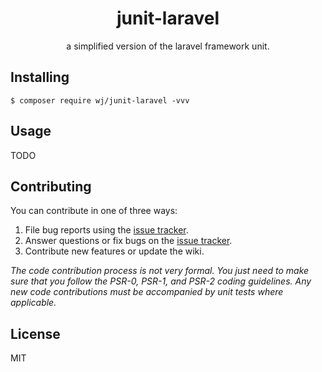 <h1 align="center"> junit-laravel </h1>

<p align="center"> a simplified version of the laravel framework unit.</p>


## Installing

```shell
$ composer require wj/junit-laravel -vvv
```

## Usage

TODO

## Contributing

You can contribute in one of three ways:

1. File bug reports using the [issue tracker](https://github.com/wj/junit-laravel/issues).
2. Answer questions or fix bugs on the [issue tracker](https://github.com/wj/junit-laravel/issues).
3. Contribute new features or update the wiki.

_The code contribution process is not very formal. You just need to make sure that you follow the PSR-0, PSR-1, and PSR-2 coding guidelines. Any new code contributions must be accompanied by unit tests where applicable._

## License

MIT
